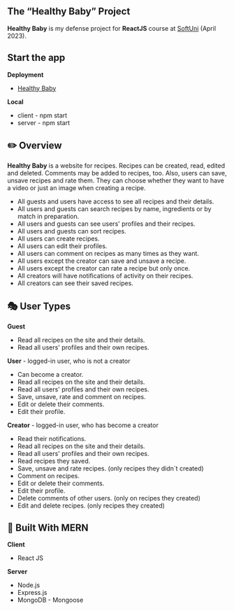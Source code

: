 ## The “Healthy Baby” Project

**Healthy Baby** is my defense project for **ReactJS** course at [SoftUni](https://softuni.bg/ "SoftUni") (April 2023).

## Start the app

**Deployment**
* [Healthy Baby](https://healthy-baby-recipes.web.app/)

**Local**
* client - npm start
* server - npm start

## :pencil2: Overview

**Healthy Baby** is a website for recipes. Recipes can be created, read, edited and deleted. Comments may be added to recipes, too. Also, users can save, unsave recipes and rate them. They can choose whether they want to have a video or just an image when creating a recipe.

* All guests and users have access to see all recipes and their details.
* All users and guests can search recipes by name, ingredients or by match in preparation.
* All users and guests can see users' profiles and their recipes.
* All users and guests can sort recipes.
* All users can create recipes.
* All users can edit their profiles.
* All users can comment on recipes as many times as they want.
* All users except the creator can save and unsave a recipe.
* All users except the creator can rate a recipe but only once.
* All creators will have notifications of activity on their recipes.
* All creators can see their saved recipes.

## :performing_arts: User Types

**Guest**
* Read all recipes on the site and their details.
* Read all users' profiles and their own recipes.

**User** - logged-in user, who is not a creator
* Can become a creator.
* Read all recipes on the site and their details.
* Read all users' profiles and their own recipes.
* Save, unsave, rate and comment on recipes.
* Еdit or delete their comments.
* Edit their profile.

**Creator** - logged-in user, who has become a creator
* Read their notifications.
* Read all recipes on the site and their details.
* Read all users' profiles and their own recipes.
* Read recipes they saved.
* Save, unsave and rate recipes. (only recipes they didn`t created)
* Comment on recipes.
* Еdit or delete their comments.
* Edit their profile.
* Delete comments of other users. (only on recipes they created)
* Edit and delete recipes. (only recipes they created)

## :hammer: Built With **MERN**

**Client**
* React JS

**Server**
* Node.js
* Express.js
* MongoDB - Mongoose
